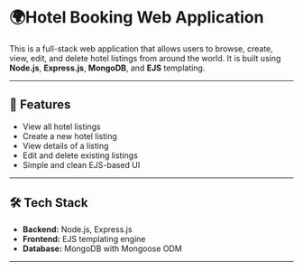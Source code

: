 # 🌍Hotel Booking Web Application

This is a full-stack web application that allows users to browse, create, view, edit, and delete hotel listings from around the world. It is built using **Node.js**, **Express.js**, **MongoDB**, and **EJS** templating.

---

## 🚀 Features

- View all hotel listings
- Create a new hotel listing
- View details of a listing
- Edit and delete existing listings
- Simple and clean EJS-based UI

---

## 🛠️ Tech Stack

- **Backend:** Node.js, Express.js
- **Frontend:** EJS templating engine
- **Database:** MongoDB with Mongoose ODM

---


